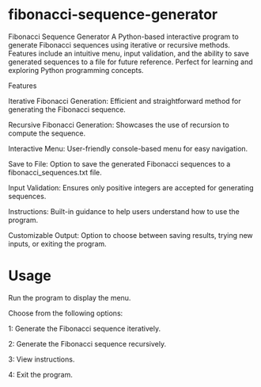 # fibonacci-sequence-generator
Fibonacci Sequence Generator A Python-based interactive program to generate Fibonacci sequences using iterative or recursive methods. Features include an intuitive menu, input validation, and the ability to save generated sequences to a file for future reference. Perfect for learning and exploring Python programming concepts.

Features

Iterative Fibonacci Generation: Efficient and straightforward method for generating the Fibonacci sequence.

Recursive Fibonacci Generation: Showcases the use of recursion to compute the sequence.

Interactive Menu: User-friendly console-based menu for easy navigation.

Save to File: Option to save the generated Fibonacci sequences to a fibonacci_sequences.txt file.

Input Validation: Ensures only positive integers are accepted for generating sequences.

Instructions: Built-in guidance to help users understand how to use the program.

Customizable Output: Option to choose between saving results, trying new inputs, or exiting the program.

# Usage
Run the program to display the menu.

Choose from the following options:

1: Generate the Fibonacci sequence iteratively.

2: Generate the Fibonacci sequence recursively.

3: View instructions.

4: Exit the program.
